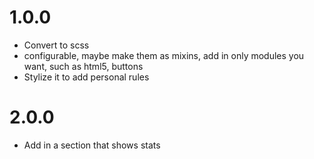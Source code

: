 # 1.0.0

- Convert to scss
- configurable, maybe make them as mixins, add in only modules you want, such as html5, buttons
- Stylize it to add personal rules

# 2.0.0
- Add in a section that shows stats
